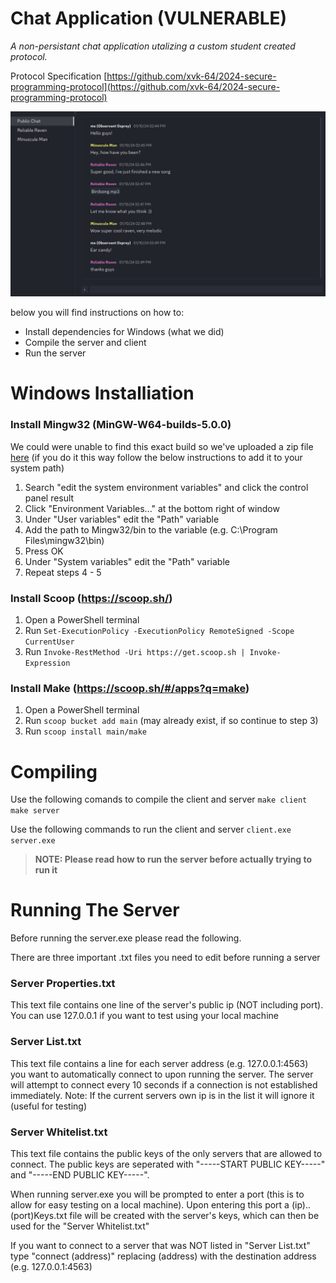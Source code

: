 # Chat Application (VULNERABLE)

*A non-persistant chat application utalizing a custom student created protocol.*

Protocol Specification [https://github.com/xvk-64/2024-secure-programming-protocol](https://github.com/xvk-64/2024-secure-programming-protocol)

![Visual Example](Visual.png)

below you will find instructions on how to:
* Install dependencies for Windows (what we did)
* Compile the server and client
* Run the server

# Windows Installiation 

### Install Mingw32 (MinGW-W64-builds-5.0.0) 

We could were unable to find this exact build so we've uploaded a zip file <a href="https://drive.google.com/file/d/1OWfUZDzO-zTUAAP0gxaqcdBLwayYyLix/view?usp=sharing" target="_blank">here</a>
(if you do it this way follow the below instructions to add it to your system path) 

1. 	Search "edit the system environment variables" and click the control panel result 
2.	Click "Environment Variables..." at the bottom right of window
3.	Under "User variables" edit the "Path" variable
4.	Add the path to Mingw32/bin to the variable (e.g. C:\Program Files\mingw32\bin)
5.	Press OK
6.	Under "System variables" edit the "Path" variable
7.	Repeat steps 4 - 5

### Install Scoop (https://scoop.sh/)

1. Open a PowerShell terminal
2. Run `Set-ExecutionPolicy -ExecutionPolicy RemoteSigned -Scope CurrentUser`
3. Run `Invoke-RestMethod -Uri https://get.scoop.sh | Invoke-Expression`

###	Install Make (https://scoop.sh/#/apps?q=make)

1. Open a PowerShell terminal
2. Run `scoop bucket add main` (may already exist, if so continue to step 3)
3. Run `scoop install main/make`

# Compiling

Use the following comands to compile the client and server
`make client`
`make server`

Use the following commands to run the client and server
`client.exe`
`server.exe`  

>**NOTE: Please read how to run the server before actually trying to run it**

# Running The Server

Before running the server.exe please read the following.

There are three important .txt files you need to edit before running a server 

### Server Properties.txt
This text file contains one line of the server's public ip (NOT including port).
You can use 127.0.0.1 if you want to test using your local machine

### Server List.txt
This text file contains a line for each server address (e.g. 127.0.0.1:4563) you want to automatically connect to upon running the server.
The server will attempt to connect every 10 seconds if a connection is not established immediately.
Note: If the current servers own ip is in the list it will ignore it (useful for testing)

### Server Whitelist.txt
This text file contains the public keys of the only servers that are allowed to connect. 
The public keys are seperated with "-----START PUBLIC KEY-----" and "-----END PUBLIC KEY-----".

When running server.exe you will be prompted to enter a port (this is to allow for easy testing on a local machine).
Upon entering this port a (ip)..(port)Keys.txt file will be created with the server's keys, which can then be used for the "Server Whitelist.txt"

If you want to connect to a server that was NOT listed in "Server List.txt" type "connect (address)" replacing (address)
with the destination address (e.g. 127.0.0.1:4563)  


